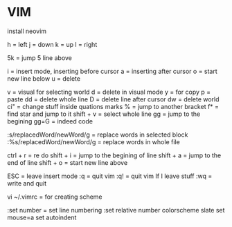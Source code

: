 # VIM

install neovim

h = left j = down k = up l = right

5k = jump 5 line above

i = insert mode, inserting before cursor a = inserting after cursor o = start new line below u = delete

v = visual for selecting world d = delete in visual mode y = for copy p = paste dd = delete whole line D = delete line after cursor dw = delete world ci" = change stuff inside quations marks % = jump to another bracket f\* = find star and jump to it shift + v = select whole line gg = jump to the begining gg=G = indeed code

:s/replacedWord/newWord/g = replace words in selected block :%s/replacedWord/newWord/g = replace words in whole file

ctrl + r = re do shift + i = jump to the begining of line shift + a = jump to the end of line shift + o = start new line above

ESC = leave insert mode :q = quit vim :q! = quit vim If I leave stuff :wq = write and quit

vi \~/.vimrc = for creating scheme

:set number = set line numbering :set relative number colorscheme slate set mouse=a set autoindent
